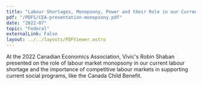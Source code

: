 ```yaml
---
title: "Labour Shortages, Monopsony, Power and their Role in our Current Labour Markets"
pdf: "/PDFS/CEA-presentation-monopsony.pdf"
date: "2022-07"
topic: "Federal"
externalLink: False
layout: ../../layouts/PDFViewer.astro
---
```

At the 2022 Canadian Economics Association, Vivic's Robin Shaban presented on the role of labour market monopsony in our current labour shortage and the importance of competitive labour markets in supporting current social programs, like the Canada Child Benefit.
